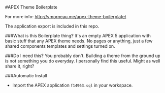 #APEX Theme Boilerplate

For more info: http://vmorneau.me/apex-theme-boilerplate/

The application export is included in this repo.

###What is this Boilerplate thing?
It's an empty APEX 5 application with basic stuff that any APEX theme needs. No pages or anything, just a few shared components templates and settings turned on. 

###Do I need this?
You probably don't. Building a theme from the ground up is not something you do everyday. I personally find this useful. Might as well share it, right?

###Automatic Install
- Import the APEX application ```f14963.sql``` in your workspace.
